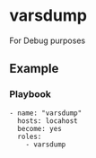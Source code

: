 # varsdump

For Debug purposes


## Example
### Playbook
```
- name: "varsdump"
  hosts: locahost
  become: yes
  roles:
    - varsdump
```
